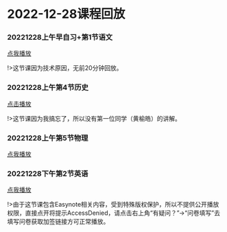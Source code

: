 # 2022-12-28课程回放

### 20221228上午早自习+第1节语文

[点我播放](https://wangke-yeenjie.oss-cn-hangzhou.aliyuncs.com/20221228/20221228%E4%B8%8A%E5%8D%88%E6%97%A9%E8%87%AA%E4%B9%A0%2B%E7%AC%AC1%E8%8A%82%E8%AF%AD%E6%96%87%EF%BC%88%E6%97%A0%E5%89%8D20%E5%88%86%E9%92%9F%EF%BC%89.mp4)

!>这节课因为技术原因，无前20分钟回放。

### 20221228上午第4节历史

[点击播放](https://wangke-yeenjie.oss-cn-hangzhou.aliyuncs.com/20221228/20221228%E4%B8%8A%E5%8D%88%E7%AC%AC4%E8%8A%82%E5%8E%86%E5%8F%B2%EF%BC%88%E7%BC%BA%E7%AC%AC%E4%B8%80%E4%B8%AA%EF%BC%89.mp4)

!>这节课因为我搞忘了，所以没有第一位同学（黄榆皓）的讲解。

### 20221228上午第5节物理

[点我播放](https://wangke-yeenjie.oss-cn-hangzhou.aliyuncs.com/20221228/20221228%E4%B8%8A%E5%8D%88%E7%AC%AC5%E8%8A%82%E7%89%A9%E7%90%86.mp4)

### 20221228下午第2节英语

[点我播放](https://wangke-yeenjie.oss-cn-hangzhou.aliyuncs.com/20221228/20221228%E4%B8%8B%E5%8D%88%E7%AC%AC2%E8%8A%82%E8%8B%B1%E8%AF%AD.mp4)

!>由于这节课包含Easynote相关内容，受到特殊版权保护，所以不提供公开播放权限，直接点开将提示AccessDenied，请点击右上角“有疑问？”→“问卷填写”去填写问卷获取加签链接方可正常播放。